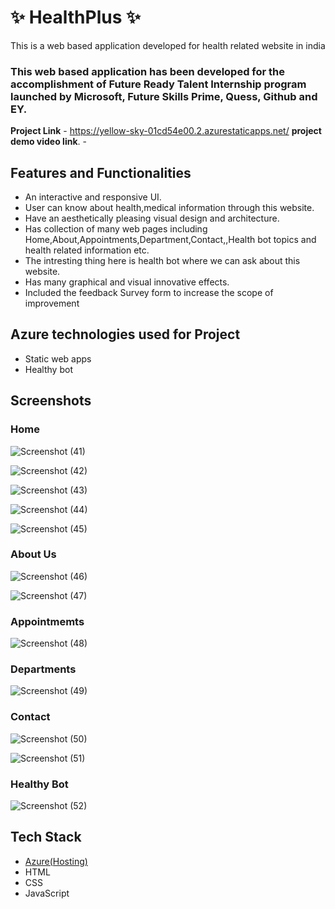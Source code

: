 # ✨ HealthPlus  ✨

This is a web based application developed for health related website in india

### This web based application has been developed for the accomplishment of Future Ready Talent Internship program launched by Microsoft, Future Skills Prime, Quess, Github and EY.


**Project Link** - https://yellow-sky-01cd54e00.2.azurestaticapps.net/
**project demo video link**. - 


## Features and Functionalities

- An interactive and responsive UI.
- User can know about health,medical information through this website.
- Have an aesthetically pleasing visual design and architecture.
- Has collection of many web pages including Home,About,Appointments,Department,Contact,,Health bot topics and health related information etc.
- The intresting thing here is health bot where we can ask about this website.
- Has many graphical and visual innovative effects.
- Included the feedback Survey form to increase the scope of improvement 

## Azure technologies used for Project
- Static web apps
- Healthy bot


## Screenshots
 ### Home 


![Screenshot (41)](https://user-images.githubusercontent.com/85351710/218240861-0006437d-2e05-4343-a7d8-ddc8eb1a6ad2.png)



![Screenshot (42)](https://user-images.githubusercontent.com/85351710/218240866-c6f246b7-2280-4c7c-9768-785cb66d6653.png)


![Screenshot (43)](https://user-images.githubusercontent.com/85351710/218240871-5507b534-9457-490a-a12b-37150afe7c78.png)


![Screenshot (44)](https://user-images.githubusercontent.com/85351710/218240875-335cf130-0580-4e94-9d2b-215e861a0d47.png)


![Screenshot (45)](https://user-images.githubusercontent.com/85351710/218241059-140ce039-e3d9-4ade-b98c-af92c20e8043.png)


### About Us 

![Screenshot (46)](https://user-images.githubusercontent.com/85351710/218240918-c2b8cb9b-f8ca-474f-a7e6-c6614d7f65bc.png)


![Screenshot (47)](https://user-images.githubusercontent.com/85351710/218240917-ad83fff0-96b3-46e2-a4b8-ec162a93c5fa.png)


### Appointmemts


![Screenshot (48)](https://user-images.githubusercontent.com/85351710/218240940-8bbd7ba9-c138-4348-8885-8c48f3d80373.png)



### Departments


![Screenshot (49)](https://user-images.githubusercontent.com/85351710/218240969-46fb897e-5db2-4516-b219-363f9dfeb68a.png)



### Contact


![Screenshot (50)](https://user-images.githubusercontent.com/85351710/218241017-8edb43e4-8edb-49e6-8901-816a0a4d2807.png)


![Screenshot (51)](https://user-images.githubusercontent.com/85351710/218241027-80ec98ca-a268-47aa-aec9-17c9c76fa999.png)


### Healthy Bot


![Screenshot (52)](https://user-images.githubusercontent.com/85351710/218241044-7cadb4d9-a73f-46f8-b9cc-c0aa66b14eb7.png)



## Tech Stack
- [Azure(Hosting)](https://azure.microsoft.com/en-in/features/azure-portal/)
- HTML
- CSS
- JavaScript
